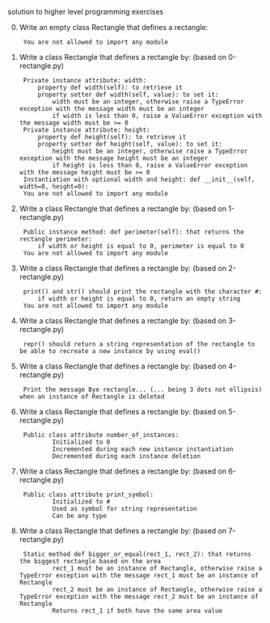 solution to higher level programming exercises

0. Write an empty class Rectangle that defines a rectangle:

        You are not allowed to import any module

1. Write a class Rectangle that defines a rectangle by: (based on 0-rectangle.py)
        
        Private instance attribute: width:
            property def width(self): to retrieve it
            property setter def width(self, value): to set it:
                width must be an integer, otherwise raise a TypeError exception with the message width must be an integer
                if width is less than 0, raise a ValueError exception with the message width must be >= 0
        Private instance attribute: height:
            property def height(self): to retrieve it
            property setter def height(self, value): to set it:
                height must be an integer, otherwise raise a TypeError exception with the message height must be an integer
                if height is less than 0, raise a ValueError exception with the message height must be >= 0
        Instantiation with optional width and height: def __init__(self, width=0, height=0):
        You are not allowed to import any module

2. Write a class Rectangle that defines a rectangle by: (based on 1-rectangle.py)

        Public instance method: def perimeter(self): that returns the rectangle perimeter:
            if width or height is equal to 0, perimeter is equal to 0
        You are not allowed to import any module

3. Write a class Rectangle that defines a rectangle by: (based on 2-rectangle.py)

        print() and str() should print the rectangle with the character #:
            if width or height is equal to 0, return an empty string
        You are not allowed to import any module

4. Write a class Rectangle that defines a rectangle by: (based on 3-rectangle.py)

        repr() should return a string representation of the rectangle to be able to recreate a new instance by using eval()

5. Write a class Rectangle that defines a rectangle by: (based on 4-rectangle.py)

        Print the message Bye rectangle... (... being 3 dots not ellipsis) when an instance of Rectangle is deleted

6. Write a class Rectangle that defines a rectangle by: (based on 5-rectangle.py)

        Public class attribute number_of_instances:
                Initialized to 0
                Incremented during each new instance instantiation
                Decremented during each instance deletion

7. Write a class Rectangle that defines a rectangle by: (based on 6-rectangle.py)

        Public class attribute print_symbol:
                Initialized to #
                Used as symbol for string representation
                Can be any type

8. Write a class Rectangle that defines a rectangle by: (based on 7-rectangle.py)

        Static method def bigger_or_equal(rect_1, rect_2): that returns the biggest rectangle based on the area
                rect_1 must be an instance of Rectangle, otherwise raise a TypeError exception with the message rect_1 must be an instance of Rectangle
                rect_2 must be an instance of Rectangle, otherwise raise a TypeError exception with the message rect_2 must be an instance of Rectangle
                Returns rect_1 if both have the same area value

